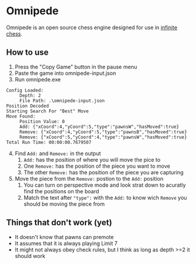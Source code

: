 # Omnipede
Omnipede is an open source chess engine designed for use in [infinite chess](https://www.infinitechess.org/).
## How to use
1. Press the "Copy Game" button in the pause menu
2. Paste the game into omnipede-input.json
3. Run omnipede.exe
```
Config Loaded:
     Depth: 2
     File Path: .\omnipede-input.json
Position Decoded
Starting Search For "Best" Move
Move Found:
     Position Value: 0
     Add: {"xCoord":4,"yCoord":5,"type":"pawnsW","hasMoved":true}
     Remove: {"xCoord":4,"yCoord":5,"type":"pawnsB","hasMoved":true}
     Remove: {"xCoord":5,"yCoord":4,"type":"pawnsW","hasMoved":true}
Total Run Time: 00:00:00.7679507
```
4. Find `Add:` and `Remove:` in the output
    1. `Add:` has the position of where you will move the pice to
    2. One `Remove:` has the position of the piece you want to move
    3. The other `Remove:` has the position of the piece you are capturing
5.   Move the piece from the `Remove:` postion to the `Add:` position
      1. You can turn on perspective mode and look strat down to acuratly find the positions on the board
      2. Match the text after `"type":` with the `Add:` to know wich `Remove` you should be moving the piece from
## Things that don't work (yet)
- It doesn't know that pawns can premote
- It assumes that it is always playing Limit 7
- It might not always obey check rules, but I think as long as depth >=2 it should work
